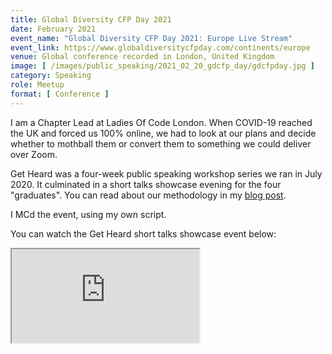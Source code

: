 ```yaml
---
title: Global Diversity CFP Day 2021
date: February 2021
event_name: "Global Diversity CFP Day 2021: Europe Live Stream"
event_link: https://www.globaldiversitycfpday.com/continents/europe
venue: Global conference recorded in London, United Kingdom
image: [ /images/public_speaking/2021_02_20_gdcfp_day/gdcfpday.jpg ]
category: Speaking
role: Meetup
format: [ Conference ]
---
```


I am a Chapter Lead at Ladies Of Code London.  When COVID-19 reached the UK and forced us 100% online, we had to look at our plans and decide whether to mothball them or convert them to something we could deliver over Zoom.

Get Heard was a four-week public speaking workshop series we ran in July 2020.  It culminated in a short talks showcase evening for the four "graduates".  You can read about our methodology in my [blog post](/blog/2020/how-to-create-a-tech-talk-in-four-weeks).

I MCd the event, using my own script.

You can watch the Get Heard short talks showcase event below:

<div class="embed-responsive embed-responsive-16by9">
  <iframe class="embed-responsive-item" src="https://www.youtube.com/embed/KGG3PXYwKIE" allowfullscreen></iframe>
</div><br/>
